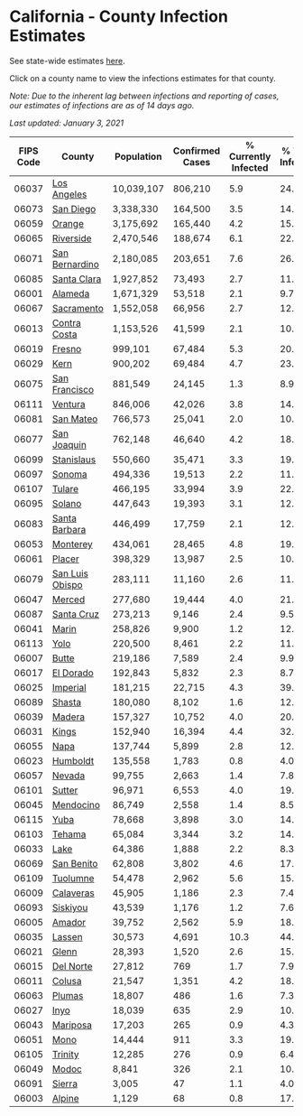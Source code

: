 # California - County Infection Estimates

See state-wide estimates [here](/infections/us-ca).

Click on a county name to view the infections estimates for that county.

*Note: Due to the inherent lag between infections and reporting of cases, our estimates of infections are as of 14 days ago.*

*Last updated: January 3, 2021*

|   FIPS Code |                             County |   Population |   Confirmed Cases |   % Currently Infected |   % Total Infected |
|-------------|------------------------------------|--------------|-------------------|------------------------|--------------------|
|       06037 |         [Los Angeles](los-angeles) |   10,039,107 |           806,210 |                    5.9 |               24.0 |
|       06073 |             [San Diego](san-diego) |    3,338,330 |           164,500 |                    3.5 |               14.2 |
|       06059 |                   [Orange](orange) |    3,175,692 |           165,440 |                    4.2 |               15.3 |
|       06065 |             [Riverside](riverside) |    2,470,546 |           188,674 |                    6.1 |               22.5 |
|       06071 |   [San Bernardino](san-bernardino) |    2,180,085 |           203,651 |                    7.6 |               26.9 |
|       06085 |         [Santa Clara](santa-clara) |    1,927,852 |            73,493 |                    2.7 |               11.2 |
|       06001 |                 [Alameda](alameda) |    1,671,329 |            53,518 |                    2.1 |                9.7 |
|       06067 |           [Sacramento](sacramento) |    1,552,058 |            66,956 |                    2.7 |               12.8 |
|       06013 |       [Contra Costa](contra-costa) |    1,153,526 |            41,599 |                    2.1 |               10.8 |
|       06019 |                   [Fresno](fresno) |      999,101 |            67,484 |                    5.3 |               20.2 |
|       06029 |                       [Kern](kern) |      900,202 |            69,484 |                    4.7 |               23.5 |
|       06075 |     [San Francisco](san-francisco) |      881,549 |            24,145 |                    1.3 |                8.9 |
|       06111 |                 [Ventura](ventura) |      846,006 |            42,026 |                    3.8 |               14.1 |
|       06081 |             [San Mateo](san-mateo) |      766,573 |            25,041 |                    2.0 |               10.3 |
|       06077 |         [San Joaquin](san-joaquin) |      762,148 |            46,640 |                    4.2 |               18.5 |
|       06099 |           [Stanislaus](stanislaus) |      550,660 |            35,471 |                    3.3 |               19.5 |
|       06097 |                   [Sonoma](sonoma) |      494,336 |            19,513 |                    2.2 |               11.7 |
|       06107 |                   [Tulare](tulare) |      466,195 |            33,994 |                    3.9 |               22.3 |
|       06095 |                   [Solano](solano) |      447,643 |            19,393 |                    3.1 |               12.9 |
|       06083 |     [Santa Barbara](santa-barbara) |      446,499 |            17,759 |                    2.1 |               12.5 |
|       06053 |               [Monterey](monterey) |      434,061 |            28,465 |                    4.8 |               19.0 |
|       06061 |                   [Placer](placer) |      398,329 |            13,987 |                    2.5 |               10.3 |
|       06079 | [San Luis Obispo](san-luis-obispo) |      283,111 |            11,160 |                    2.6 |               11.4 |
|       06047 |                   [Merced](merced) |      277,680 |            19,444 |                    4.0 |               21.2 |
|       06087 |           [Santa Cruz](santa-cruz) |      273,213 |             9,146 |                    2.4 |                9.5 |
|       06041 |                     [Marin](marin) |      258,826 |             9,900 |                    1.2 |               12.8 |
|       06113 |                       [Yolo](yolo) |      220,500 |             8,461 |                    2.2 |               11.4 |
|       06007 |                     [Butte](butte) |      219,186 |             7,589 |                    2.4 |                9.9 |
|       06017 |             [El Dorado](el-dorado) |      192,843 |             5,832 |                    2.3 |                8.7 |
|       06025 |               [Imperial](imperial) |      181,215 |            22,715 |                    4.3 |               39.8 |
|       06089 |                   [Shasta](shasta) |      180,080 |             8,102 |                    1.6 |               12.6 |
|       06039 |                   [Madera](madera) |      157,327 |            10,752 |                    4.0 |               20.2 |
|       06031 |                     [Kings](kings) |      152,940 |            16,394 |                    4.4 |               32.4 |
|       06055 |                       [Napa](napa) |      137,744 |             5,899 |                    2.8 |               12.5 |
|       06023 |               [Humboldt](humboldt) |      135,558 |             1,783 |                    0.8 |                4.0 |
|       06057 |                   [Nevada](nevada) |       99,755 |             2,663 |                    1.4 |                7.8 |
|       06101 |                   [Sutter](sutter) |       96,971 |             6,553 |                    4.0 |               19.7 |
|       06045 |             [Mendocino](mendocino) |       86,749 |             2,558 |                    1.4 |                8.5 |
|       06115 |                       [Yuba](yuba) |       78,668 |             3,898 |                    3.0 |               14.5 |
|       06103 |                   [Tehama](tehama) |       65,084 |             3,344 |                    3.2 |               14.1 |
|       06033 |                       [Lake](lake) |       64,386 |             1,888 |                    2.2 |                8.3 |
|       06069 |           [San Benito](san-benito) |       62,808 |             3,802 |                    4.6 |               17.6 |
|       06109 |               [Tuolumne](tuolumne) |       54,478 |             2,962 |                    5.6 |               15.3 |
|       06009 |             [Calaveras](calaveras) |       45,905 |             1,186 |                    2.3 |                7.4 |
|       06093 |               [Siskiyou](siskiyou) |       43,539 |             1,176 |                    1.2 |                7.6 |
|       06005 |                   [Amador](amador) |       39,752 |             2,562 |                    5.9 |               18.0 |
|       06035 |                   [Lassen](lassen) |       30,573 |             4,691 |                   10.3 |               44.0 |
|       06021 |                     [Glenn](glenn) |       28,393 |             1,520 |                    2.6 |               15.7 |
|       06015 |             [Del Norte](del-norte) |       27,812 |               769 |                    1.7 |                7.9 |
|       06011 |                   [Colusa](colusa) |       21,547 |             1,351 |                    4.2 |               18.7 |
|       06063 |                   [Plumas](plumas) |       18,807 |               486 |                    1.6 |                7.3 |
|       06027 |                       [Inyo](inyo) |       18,039 |               635 |                    2.9 |               10.7 |
|       06043 |               [Mariposa](mariposa) |       17,203 |               265 |                    0.9 |                4.3 |
|       06051 |                       [Mono](mono) |       14,444 |               911 |                    3.3 |               19.2 |
|       06105 |                 [Trinity](trinity) |       12,285 |               276 |                    0.9 |                6.4 |
|       06049 |                     [Modoc](modoc) |        8,841 |               326 |                    2.1 |               10.2 |
|       06091 |                   [Sierra](sierra) |        3,005 |                47 |                    1.1 |                4.0 |
|       06003 |                   [Alpine](alpine) |        1,129 |                68 |                    0.8 |               17.8 |